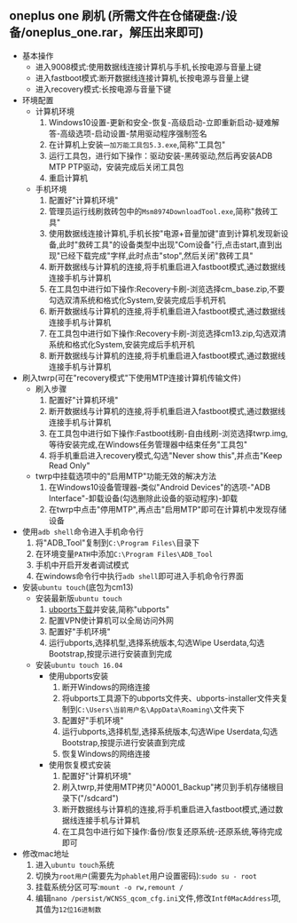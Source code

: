 ## oneplus one 刷机 (所需文件在仓储硬盘:/设备/oneplus_one.rar，解压出来即可)
* 基本操作 
    * 进入9008模式:使用数据线连接计算机与手机,长按电源与音量上键
    * 进入fastboot模式:断开数据线连接计算机,长按电源与音量上键
    * 进入recovery模式:长按电源与音量下键
* 环境配置
    * 计算机环境
        1. Windows10设置-更新和安全-恢复-高级启动-立即重新启动-疑难解答-高级选项-启动设置-禁用驱动程序强制签名
        1. 在计算机上安装`一加万能工具包5.3.exe`,简称"工具包"
        1. 运行工具包，进行如下操作：驱动安装-黑砖驱动,然后再安装ADB MTP PTP驱动，安装完成后关闭工具包
        1. 重启计算机
    * 手机环境
        1. 配置好"计算机环境"
        1. 管理员运行线刷救砖包中的`Msm8974DownloadTool.exe`,简称"救砖工具"
        1. 使用数据线连接计算机,手机长按"电源+音量加键"直到计算机发现新设备,此时"救砖工具"的设备类型中出现"Com设备"行,点击start,直到出现"已经下载完成"字样,此时点击"stop",然后关闭"救砖工具"
        1. 断开数据线与计算机的连接,将手机重启进入fastboot模式,通过数据线连接手机与计算机
        1. 在工具包中进行如下操作:Recovery卡刷-浏览选择cm_base.zip,不要勾选双清系统和格式化System,安装完成后手机开机
        1. 断开数据线与计算机的连接,将手机重启进入fastboot模式,通过数据线连接手机与计算机
        1. 在工具包中进行如下操作:Recovery卡刷-浏览选择cm13.zip,勾选双清系统和格式化System,安装完成后手机开机
        1. 断开数据线与计算机的连接,将手机重启进入fastboot模式,通过数据线连接手机与计算机
* 刷入twrp(可在"recovery模式"下使用MTP连接计算机传输文件)
    * 刷入步骤
        1. 配置好"计算机环境"
        1. 断开数据线与计算机的连接,将手机重启进入fastboot模式,通过数据线连接手机与计算机
        1. 在工具包中进行如下操作:Fastboot线刷-自由线刷-浏览选择twrp.img,等待安装完成,在Windows任务管理器中结束任务"工具包"
        1. 将手机重启进入recovery模式,勾选"Never show this",并点击"Keep Read Only"
    * twrp中挂载选项中的"启用MTP"功能无效的解决方法
        1. 在Windows10设备管理器-类似"Android Devices"的选项-"ADB Interface"-卸载设备(勾选删除此设备的驱动程序)-卸载
        1. 在twrp中点击"停用MTP",再点击"启用MTP"即可在计算机中发现存储设备
* 使用`adb shell`命令进入手机命令行
    1. 将"ADB_Tool"复制到`C:\Program Files\`目录下
    1. 在环境变量`PATH`中添加`C:\Program Files\ADB_Tool`
    1. 手机中开启开发者调试模式
    1. 在windows命令行中执行`adb shell`即可进入手机命令行界面
* 安装`ubuntu touch`(底包为cm13)
    * 安装最新版`ubuntu touch`
        1. [ubports下载](https://devices.ubuntu-touch.io/device/bacon/)并安装,简称"ubports"
        1. 配置VPN使计算机可以全局访问外网
        1. 配置好"手机环境"
        1. 运行ubports,选择机型,选择系统版本,勾选Wipe Userdata,勾选Bootstrap,按提示进行安装直到完成 
    * 安装`ubuntu touch 16.04`
        * 使用ubports安装
            1. 断开Windows的网络连接
            1. 将ubports工具源下的ubports文件夹、ubports-installer文件夹复制到`C:\Users\当前用户名\AppData\Roaming\`文件夹下
            1. 配置好"手机环境"
            1. 运行ubports,选择机型,选择系统版本,勾选Wipe Userdata,勾选Bootstrap,按提示进行安装直到完成 
            1. 恢复Windows的网络连接
        * 使用恢复模式安装
            1. 配置好"计算机环境"
            1. 刷入twrp,并使用MTP拷贝"A0001_Backup"拷贝到手机存储根目录下("/sdcard")
            1. 断开数据线与计算机的连接,将手机重启进入fastboot模式,通过数据线连接手机与计算机
            1. 在工具包中进行如下操作:备份/恢复还原系统-还原系统,等待完成即可
* 修改mac地址
    1. 进入`ubuntu touch`系统
    1. 切换为`root用户`(需要先为`phablet`用户设置密码):`sudo su - root`
    1. 挂载系统分区可写:`mount -o rw,remount /`
    1. 编辑`nano /persist/WCNSS_qcom_cfg.ini`文件,修改`Intf0MacAddress`项,其值为`12位16进制数`
